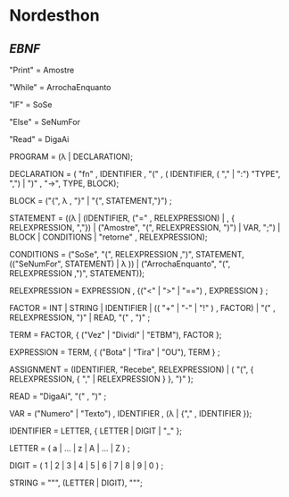 # Nordesthon

## *EBNF*

"Print" = Amostre 

"While" = ArrochaEnquanto

"IF" = SoSe

"Else" = SeNumFor

"Read" = DigaAi


PROGRAM = (λ | DECLARATION);

DECLARATION = ( "fn" , IDENTIFIER , "(" , ( IDENTIFIER, ( "," | ":") "TYPE", ",") | ")" , "->", TYPE, BLOCK);

BLOCK = ("{", λ , "}" | "{", STATEMENT,"}") ;

STATEMENT =  ((λ | (IDENTIFIER, ("=" , RELEXPRESSION) | , { RELEXPRESSION, ","}) | ("Amostre", "(", RELEXPRESSION, ")")  | VAR, ";")  | BLOCK | CONDITIONS | "retorne" , RELEXPRESSION);

CONDITIONS = ("SoSe", "(", RELEXPRESSION ,")", STATEMENT, (("SeNumFor", STATEMENT) | λ )) | ("ArrochaEnquanto", "(", RELEXPRESSION ,")", STATEMENT));

RELEXPRESSION = EXPRESSION , {("<" | ">" | "==") , EXPRESSION } ;

FACTOR = INT | STRING | IDENTIFIER | (( "+" | "-" | "!" ) , FACTOR) | "(" , RELEXPRESSION, ")" | READ, "(" , ")" ;

TERM = FACTOR, { ("Vez" | "Dividi" | "ETBM"), FACTOR };

EXPRESSION = TERM, { ("Bota" | "Tira" | "OU"), TERM } ;

ASSIGNMENT = (IDENTIFIER, "Recebe", RELEXPRESSION) | ( "(", { RELEXPRESSION, { "," | RELEXPRESSION } }, ")" );

READ = "DigaAi", "(" , ")" ;

VAR = ("Numero" | "Texto") , IDENTIFIER , (λ | {"," , IDENTIFIER });

IDENTIFIER = LETTER, { LETTER | DIGIT | "_" };

LETTER = ( a | ... | z | A | ... | Z ) ;

DIGIT = ( 1 | 2 | 3 | 4 | 5 | 6 | 7 | 8 | 9 | 0 ) ;

STRING = """, (LETTER | DIGIT), """;
